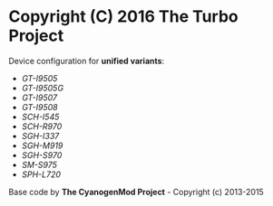 # Copyright (C) 2016 The Turbo Project

Device configuration for **unified variants**:
- *GT-I9505*
- *GT-I9505G*
- *GT-I9507*
- *GT-I9508*
- *SCH-I545*
- *SCH-R970*
- *SGH-I337*
- *SGH-M919*
- *SGH-S970*
- *SM-S975*
- *SPH-L720*

Base code by **The CyanogenMod Project** - Copyright (c) 2013-2015
